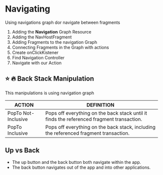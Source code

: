 # Navigating

Using navigations graph dor navigate between fragments

1. Adding the **Navigation** Graph Resource
2. Adding the NavHostFragment
3. Adding Fragments to the navigation Graph
4. Connecting Fragments in the Graph with actions
5. Create onClickKistener
6. Find Navigation Controller
7. Navigate with our Action

## :star: :fire: Back Stack Manipulation

This manipulations is using navigation graph

| **ACTION**          | **DEFINITION**                                                                            |
| ------------------- | ----------------------------------------------------------------------------------------- |
| PopTo Not-Inclusive | Pops off everything on the back stack until it finds the referenced fragment transaction. |
| PopTo Inclusive     | Pops off everything on the back stack, including the referenced fragment transaction.     |

## Up vs Back

- The up button and the back button both navigate within the app.
- The back button navigates out of the app and into other applications.
